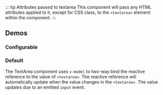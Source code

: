 <script setup>
import CdxDocsConfigurableGeneric from '@/../src/components/configurable-generic/ConfigurableGeneric.vue';

const controlsConfig = [
    {
        name: 'status',
        type: 'radio',
        options: [ 'default', 'error' ]
    },
    {
        name: 'autosize',
        type: 'boolean'
    },
    {
        name: 'placeholder',
        type: 'text'
    },
    {
        name: 'disabled',
        type: 'boolean'
    },
    {
        name: 'readonly',
        type: 'boolean'
    },
    {
        name: 'rows',
        type: 'text'
    },
];
</script>

::: tip Attributes passed to textarea
This component will pass any HTML attributes applied to it, except for CSS class, to the `<textarea>` element within the component.
:::

## Demos

### Configurable

<cdx-demo-wrapper :controls-config="controlsConfig" :show-generated-code="true" generated-model-name="textareaValue">
<template v-slot:demo="{ propValues }">
<cdx-docs-configurable-generic v-bind="propValues"/>
</template>
</cdx-demo-wrapper>

### Default

The TextArea component uses `v-model` to two-way bind the reactive reference to the value of `<textarea>`. The reactive reference will automatically update when the value changes in the `<textarea>`. The value updates due to an emitted `input` event.

